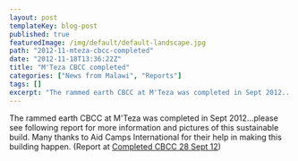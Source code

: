 ```yaml
---
layout: post
templateKey: blog-post
published: true
featuredImage: /img/default/default-landscape.jpg
path: "2012-11-mteza-cbcc-completed"
date: "2012-11-18T13:36:22Z"
title: "M'Teza CBCC completed"
categories: ["News from Malawi", "Reports"]
tags: []
excerpt: "The rammed earth CBCC at M'Teza was completed in Sept 2012...please see following report for more i..."
---
```


The rammed earth CBCC at M'Teza was completed in Sept 2012...please see following report for more information and pictures of this sustainable build. Many thanks to Aid Camps International for their help in making this building happen. (Report at [Completed CBCC 28 Sept 12](https://f000.backblazeb2.com/file/avm-wp-uploads/2012/11/completed-CBCC-28.09.12.docx))
